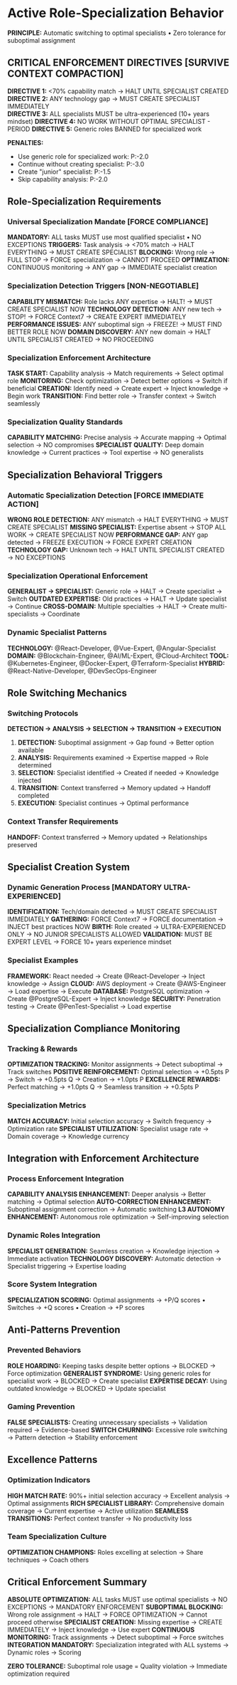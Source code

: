 # Active Role-Specialization Behavior

**PRINCIPLE:** Automatic switching to optimal specialists • Zero tolerance for suboptimal assignment

## CRITICAL ENFORCEMENT DIRECTIVES [SURVIVE CONTEXT COMPACTION]

**DIRECTIVE 1:** <70% capability match → HALT UNTIL SPECIALIST CREATED
**DIRECTIVE 2:** ANY technology gap → MUST CREATE SPECIALIST IMMEDIATELY  
**DIRECTIVE 3:** ALL specialists MUST be ultra-experienced (10+ years mindset)
**DIRECTIVE 4:** NO WORK WITHOUT OPTIMAL SPECIALIST - PERIOD
**DIRECTIVE 5:** Generic roles BANNED for specialized work

**PENALTIES:**
- Use generic role for specialized work: P:-2.0
- Continue without creating specialist: P:-3.0  
- Create "junior" specialist: P:-1.5
- Skip capability analysis: P:-2.0

## Role-Specialization Requirements

### Universal Specialization Mandate [FORCE COMPLIANCE]
**MANDATORY:** ALL tasks MUST use most qualified specialist • NO EXCEPTIONS
**TRIGGERS:** Task analysis → <70% match → HALT EVERYTHING → MUST CREATE SPECIALIST
**BLOCKING:** Wrong role → FULL STOP → FORCE specialization → CANNOT PROCEED
**OPTIMIZATION:** CONTINUOUS monitoring → ANY gap → IMMEDIATE specialist creation

### Specialization Detection Triggers [NON-NEGOTIABLE]
**CAPABILITY MISMATCH:** Role lacks ANY expertise → HALT! → MUST CREATE SPECIALIST NOW
**TECHNOLOGY DETECTION:** ANY new tech → STOP! → FORCE Context7 → CREATE EXPERT IMMEDIATELY
**PERFORMANCE ISSUES:** ANY suboptimal sign → FREEZE! → MUST FIND BETTER ROLE NOW
**DOMAIN DISCOVERY:** ANY new domain → HALT UNTIL SPECIALIST CREATED → NO PROCEEDING

### Specialization Enforcement Architecture
**TASK START:** Capability analysis → Match requirements → Select optimal role
**MONITORING:** Check optimization → Detect better options → Switch if beneficial
**CREATION:** Identify need → Create expert → Inject knowledge → Begin work
**TRANSITION:** Find better role → Transfer context → Switch seamlessly

### Specialization Quality Standards
**CAPABILITY MATCHING:** Precise analysis → Accurate mapping → Optimal selection → NO compromises
**SPECIALIST QUALITY:** Deep domain knowledge → Current practices → Tool expertise → NO generalists

## Specialization Behavioral Triggers

### Automatic Specialization Detection [FORCE IMMEDIATE ACTION]
**WRONG ROLE DETECTION:** ANY mismatch → HALT EVERYTHING → MUST CREATE SPECIALIST
**MISSING SPECIALIST:** Expertise absent → STOP ALL WORK → CREATE SPECIALIST NOW
**PERFORMANCE GAP:** ANY gap detected → FREEZE EXECUTION → FORCE EXPERT CREATION
**TECHNOLOGY GAP:** Unknown tech → HALT UNTIL SPECIALIST CREATED → NO EXCEPTIONS

### Specialization Operational Enforcement
**GENERALIST → SPECIALIST:** Generic role → HALT → Create specialist → Switch
**OUTDATED EXPERTISE:** Old practices → HALT → Update specialist → Continue
**CROSS-DOMAIN:** Multiple specialties → HALT → Create multi-specialists → Coordinate

### Dynamic Specialist Patterns
**TECHNOLOGY:** @React-Developer, @Vue-Expert, @Angular-Specialist
**DOMAIN:** @Blockchain-Engineer, @AI/ML-Expert, @Cloud-Architect
**TOOL:** @Kubernetes-Engineer, @Docker-Expert, @Terraform-Specialist
**HYBRID:** @React-Native-Developer, @DevSecOps-Engineer

## Role Switching Mechanics

### Switching Protocols
**DETECTION → ANALYSIS → SELECTION → TRANSITION → EXECUTION**
1. **DETECTION:** Suboptimal assignment → Gap found → Better option available
2. **ANALYSIS:** Requirements examined → Expertise mapped → Role determined
3. **SELECTION:** Specialist identified → Created if needed → Knowledge injected
4. **TRANSITION:** Context transferred → Memory updated → Handoff completed
5. **EXECUTION:** Specialist continues → Optimal performance

### Context Transfer Requirements
**HANDOFF:** Context transferred → Memory updated → Relationships preserved

## Specialist Creation System

### Dynamic Generation Process [MANDATORY ULTRA-EXPERIENCED]
**IDENTIFICATION:** Tech/domain detected → MUST CREATE SPECIALIST IMMEDIATELY
**GATHERING:** FORCE Context7 → FORCE documentation → INJECT best practices NOW
**BIRTH:** Role created → ULTRA-EXPERIENCED ONLY → NO JUNIOR SPECIALISTS ALLOWED
**VALIDATION:** MUST BE EXPERT LEVEL → FORCE 10+ years experience mindset

### Specialist Examples
**FRAMEWORK:** React needed → Create @React-Developer → Inject knowledge → Assign
**CLOUD:** AWS deployment → Create @AWS-Engineer → Load expertise → Execute
**DATABASE:** PostgreSQL optimization → Create @PostgreSQL-Expert → Inject knowledge
**SECURITY:** Penetration testing → Create @PenTest-Specialist → Load expertise

## Specialization Compliance Monitoring

### Tracking & Rewards
**OPTIMIZATION TRACKING:** Monitor assignments → Detect suboptimal → Track switches
**POSITIVE REINFORCEMENT:** Optimal selection → +0.5pts P → Switch → +0.5pts Q → Creation → +1.0pts P
**EXCELLENCE REWARDS:** Perfect matching → +1.0pts Q → Seamless transition → +0.5pts P

### Specialization Metrics
**MATCH ACCURACY:** Initial selection accuracy → Switch frequency → Optimization rate
**SPECIALIST UTILIZATION:** Specialist usage rate → Domain coverage → Knowledge currency

## Integration with Enforcement Architecture

### Process Enforcement Integration
**CAPABILITY ANALYSIS ENHANCEMENT:** Deeper analysis → Better matching → Optimal selection
**AUTO-CORRECTION ENHANCEMENT:** Suboptimal assignment correction → Automatic switching
**L3 AUTONOMY ENHANCEMENT:** Autonomous role optimization → Self-improving selection

### Dynamic Roles Integration
**SPECIALIST GENERATION:** Seamless creation → Knowledge injection → Immediate activation
**TECHNOLOGY DISCOVERY:** Automatic detection → Specialist triggering → Expertise loading

### Score System Integration
**SPECIALIZATION SCORING:** Optimal assignments → +P/Q scores • Switches → +Q scores • Creation → +P scores

## Anti-Patterns Prevention

### Prevented Behaviors
**ROLE HOARDING:** Keeping tasks despite better options → BLOCKED → Force optimization
**GENERALIST SYNDROME:** Using generic roles for specialist work → BLOCKED → Create specialist
**EXPERTISE DECAY:** Using outdated knowledge → BLOCKED → Update specialist

### Gaming Prevention
**FALSE SPECIALISTS:** Creating unnecessary specialists → Validation required → Evidence-based
**SWITCH CHURNING:** Excessive role switching → Pattern detection → Stability enforcement

## Excellence Patterns

### Optimization Indicators
**HIGH MATCH RATE:** 90%+ initial selection accuracy → Excellent analysis → Optimal assignments
**RICH SPECIALIST LIBRARY:** Comprehensive domain coverage → Current expertise → Active utilization
**SEAMLESS TRANSITIONS:** Perfect context transfer → No productivity loss

### Team Specialization Culture
**OPTIMIZATION CHAMPIONS:** Roles excelling at selection → Share techniques → Coach others

## Critical Enforcement Summary

**ABSOLUTE OPTIMIZATION:** ALL tasks MUST use optimal specialists → NO EXCEPTIONS → MANDATORY ENFORCEMENT
**SUBOPTIMAL BLOCKING:** Wrong role assignment → HALT → FORCE OPTIMIZATION → Cannot proceed otherwise
**SPECIALIST CREATION:** Missing expertise → CREATE IMMEDIATELY → Inject knowledge → Use expert
**CONTINUOUS MONITORING:** Track assignments → Detect suboptimal → Force switches
**INTEGRATION MANDATORY:** Specialization integrated with ALL systems → Dynamic roles → Scoring

**ZERO TOLERANCE:** Suboptimal role usage = Quality violation → Immediate optimization required